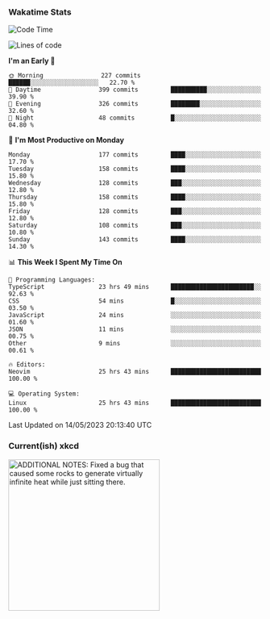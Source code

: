 ### Wakatime Stats
<!--START_SECTION:waka-->
![Code Time](http://img.shields.io/badge/Code%20Time-1%2C660%20hrs%2056%20mins-blue)

![Lines of code](https://img.shields.io/badge/From%20Hello%20World%20I%27ve%20Written-651.4%20thousand%20lines%20of%20code-blue)

**I'm an Early 🐤** 

```text
🌞 Morning                227 commits         ██████░░░░░░░░░░░░░░░░░░░   22.70 % 
🌆 Daytime                399 commits         ██████████░░░░░░░░░░░░░░░   39.90 % 
🌃 Evening                326 commits         ████████░░░░░░░░░░░░░░░░░   32.60 % 
🌙 Night                  48 commits          █░░░░░░░░░░░░░░░░░░░░░░░░   04.80 % 
```
📅 **I'm Most Productive on Monday** 

```text
Monday                   177 commits         ████░░░░░░░░░░░░░░░░░░░░░   17.70 % 
Tuesday                  158 commits         ████░░░░░░░░░░░░░░░░░░░░░   15.80 % 
Wednesday                128 commits         ███░░░░░░░░░░░░░░░░░░░░░░   12.80 % 
Thursday                 158 commits         ████░░░░░░░░░░░░░░░░░░░░░   15.80 % 
Friday                   128 commits         ███░░░░░░░░░░░░░░░░░░░░░░   12.80 % 
Saturday                 108 commits         ███░░░░░░░░░░░░░░░░░░░░░░   10.80 % 
Sunday                   143 commits         ████░░░░░░░░░░░░░░░░░░░░░   14.30 % 
```


📊 **This Week I Spent My Time On** 

```text
💬 Programming Languages: 
TypeScript               23 hrs 49 mins      ███████████████████████░░   92.63 % 
CSS                      54 mins             █░░░░░░░░░░░░░░░░░░░░░░░░   03.50 % 
JavaScript               24 mins             ░░░░░░░░░░░░░░░░░░░░░░░░░   01.60 % 
JSON                     11 mins             ░░░░░░░░░░░░░░░░░░░░░░░░░   00.75 % 
Other                    9 mins              ░░░░░░░░░░░░░░░░░░░░░░░░░   00.61 % 

🔥 Editors: 
Neovim                   25 hrs 43 mins      █████████████████████████   100.00 % 

💻 Operating System: 
Linux                    25 hrs 43 mins      █████████████████████████   100.00 % 
```


 Last Updated on 14/05/2023 20:13:40 UTC
<!--END_SECTION:waka-->

### Current(ish) xkcd
<a id="xkcd-a" title="ADDITIONAL NOTES: Fixed a bug that caused some rocks to generate virtually infinite heat while just sitting there." href="https://www.xkcd.com" target="_blank">
        <img align="center" id="xkcd-img" src="https://imgs.xkcd.com/comics/siphon.png" alt="ADDITIONAL NOTES: Fixed a bug that caused some rocks to generate virtually infinite heat while just sitting there." height=300 />
</a>
